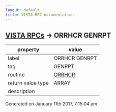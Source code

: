 ```yaml
---
layout: default
title: VISTA RPC documentation
---
```




## [VISTA RPCs](TableOfContent.md) &#8594; ORRHCR GENRPT 

 property | value 
--- | --- 
 label | ORRHCR GENRPT
 tag | GENRPT
 routine | [ORRHCR](http://code.osehra.org/dox/Routine_ORRHCR_source.html)
 return value type | ARRAY
 description | 




 Generated on January 11th 2017, 7:15:04 am